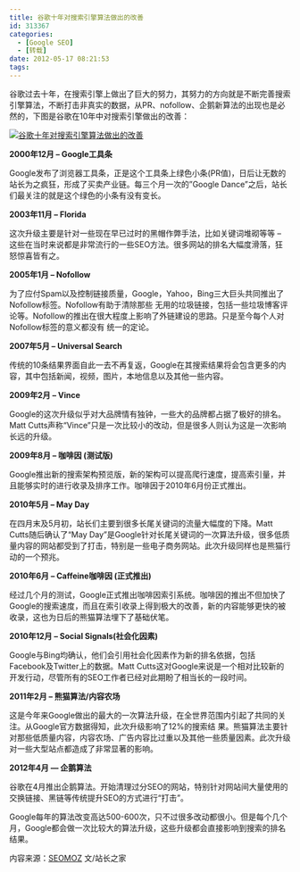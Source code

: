 ```yaml
---
title: 谷歌十年对搜索引擎算法做出的改善
id: 313367
categories:
  - [Google SEO]
  - [转载]
date: 2012-05-17 08:21:53
tags:
---
```


谷歌过去十年，在搜索引擎上做出了巨大的努力，其努力的方向就是不断完善搜索引擎算法，不断打击非真实的数据，从PR、nofollow、企鹅新算法的出现也是必然的，下图是谷歌在10年中对搜索引擎做出的改善：

[![谷歌十年对搜索引擎算法做出的改善](http://lusongsong.com/upload/473.gif "谷歌十年对搜索引擎算法做出的改善")](http://lusongsong.com/upload/473.gif)

**2000年12月 – Google工具条**

Google发布了浏览器工具条，正是这个工具条上绿色小条(PR值)，日后让无数的站长为之疯狂，形成了买卖产业链。每三个月一次的”Google Dance”之后，站长们最关注的就是这个绿色的小条有没有变长。

**2003年11月 – Florida**

这次升级主要是针对一些现在早已过时的黑帽作弊手法，比如关键词堆砌等等 – 这些在当时来说都是非常流行的一些SEO方法。很多网站的排名大幅度滑落，狂怒惊喜皆有之。

**2005年1月 – Nofollow**

为了应付Spam以及控制链接质量，Google，Yahoo，Bing三大巨头共同推出了Nofollow标签。Nofollow有助于清除那些 无用的垃圾链接，包括一些垃圾博客评论等。Nofollow的推出在很大程度上影响了外链建设的思路。只是至今每个人对Nofollow标签的意义都没有 统一的定论。

**2007年5月 – Universal Search**

传统的10条结果界面自此一去不再复返，Google在其搜索结果将会包含更多的内容，其中包括新闻，视频，图片，本地信息以及其他一些内容。

**2009年2月 – Vince**

Google的这次升级似乎对大品牌情有独钟，一些大的品牌都占据了极好的排名。Matt Cutts声称“Vince”只是一次比较小的改动，但是很多人则认为这是一次影响长远的升级。

**2009年8月 – 咖啡因 (测试版)**

Google推出新的搜索架构预览版，新的架构可以提高爬行速度，提高索引量，并且能够实时的进行收录及排序工作。咖啡因于2010年6月份正式推出。

**2010年5月 – May Day**

在四月末及5月初，站长们主要到很多长尾关键词的流量大幅度的下降。Matt Cutts随后确认了“May Day”是Google针对长尾关键词的一次算法升级，很多低质量内容的网站都受到了打击，特别是一些电子商务网站。此次升级同样也是熊猫行动的一个预兆。

**2010年6月 – Caffeine咖啡因 (正式推出)**

经过几个月的测试，Google正式推出咖啡因索引系统。咖啡因的推出不但加快了Google的搜索速度，而且在索引收录上得到极大的改善，新的内容能够更快的被收录，这也为日后的熊猫算法埋下了基础伏笔。

**2010年12月 – Social Signals(社会化因素)**

Google与Bing均确认，他们会引用社会化因素作为新的排名依据，包括Facebook及Twitter上的数据。Matt Cutts这对Google来说是一个相对比较新的开发行动，尽管所有的SEO工作者已经对此期盼了相当长的一段时间。

**2011年2月 – 熊猫算法/内容农场**

这是今年来Google做出的最大的一次算法升级，在全世界范围内引起了共同的关注。从Google官方数据得知，此次升级影响了12%的搜索结 果。熊猫算法主要针对那些低质量内容，内容农场、广告内容比过重以及其他一些质量因素。此次升级对一些大型站点都造成了非常显著的影响。

**2012年4月 — 企鹅算法**

谷歌在4月推出企鹅算法。开始清理过分SEO的网站，特别针对网站间大量使用的交换链接、黑链等传统提升SEO的方式进行“打击”。

Google每年的算法改变高达500-600次，只不过很多改动都很小。但是每个几个月，Google都会做一次比较大的算法升级，这些升级都会直接影响到搜索的排名结果。

内容来源：[SEOMOZ](http://www.seomoz.org/google-algorithm-change) 文/站长之家